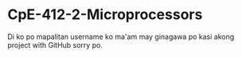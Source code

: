 # CpE-412-2-Microprocessors

Di ko po mapalitan username ko ma'am may ginagawa po kasi akong project with GitHub sorry po.
